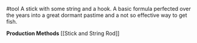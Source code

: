 #tool 
A stick with some string and a hook. A basic formula perfected over the years into a great dormant pastime and a not so effective way to get fish.

**Production Methods**
[[Stick and String Rod]]
